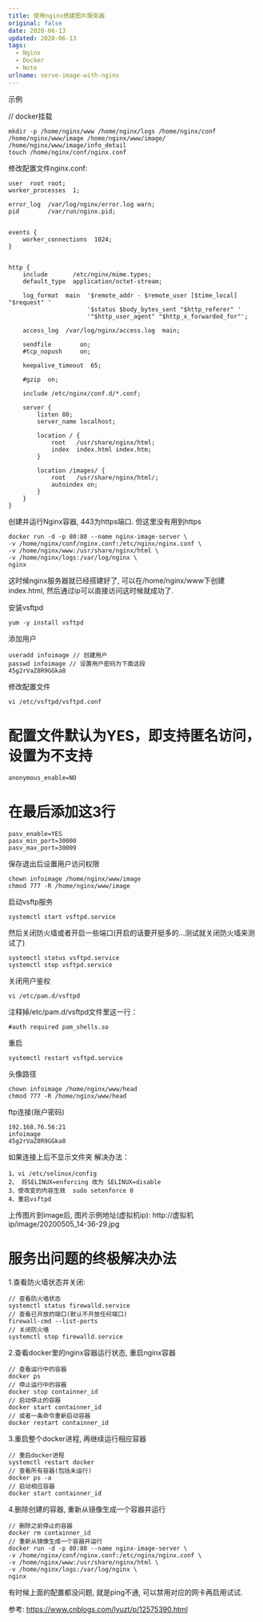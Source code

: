 ```yaml
---
title: 使用nginx搭建图片服务器
original: false
date: 2020-06-13
updated: 2020-06-13
tags: 
  - Nginx
  - Docker
  - Note
urlname: serve-image-with-nginx
---
```

示例
<!--more-->
// docker挂载
~~~
mkdir -p /home/nginx/www /home/nginx/logs /home/nginx/conf /home/nginx/www/image /home/nginx/www/image/ /home/nginx/www/image/info_detail
touch /home/nginx/conf/nginx.conf
~~~

修改配置文件nginx.conf: 
~~~
user  root root;
worker_processes  1;
 
error_log  /var/log/nginx/error.log warn;
pid        /var/run/nginx.pid;
 
 
events {
    worker_connections  1024;
}
 
 
http {
    include       /etc/nginx/mime.types;
    default_type  application/octet-stream;
 
    log_format  main  '$remote_addr - $remote_user [$time_local] "$request" '
                      '$status $body_bytes_sent "$http_referer" '
                      '"$http_user_agent" "$http_x_forwarded_for"';
 
    access_log  /var/log/nginx/access.log  main;
 
    sendfile        on;
    #tcp_nopush     on;
 
    keepalive_timeout  65;
 
    #gzip  on;
 
    include /etc/nginx/conf.d/*.conf;
 
    server {
        listen 80;
        server_name localhost;
        
        location / {
            root   /usr/share/nginx/html;
            index  index.html index.htm;
        }
        
        location /images/ {
            root   /usr/share/nginx/html/;
            autoindex on;
        }
    }
}        
~~~
创建并运行Nginx容器, 443为https端口. 但这里没有用到https 
~~~
docker run -d -p 80:80 --name nginx-image-server \
-v /home/nginx/conf/nginx.conf:/etc/nginx/nginx.conf \
-v /home/nginx/www:/usr/share/nginx/html \
-v /home/nginx/logs:/var/log/nginx \
nginx
~~~
这时候nginx服务器就已经搭建好了, 可以在/home/nginx/www下创建index.html, 然后通过ip可以直接访问这时候就成功了. 

安装vsftpd
~~~
yum -y install vsftpd
~~~

添加用户
~~~
useradd infoimage // 创建用户
passwd infoimage // 设置用户密码为下面这段
45g2rVaZ8R9GGka8
~~~

修改配置文件
~~~
vi /etc/vsftpd/vsftpd.conf
~~~

# 配置文件默认为YES，即支持匿名访问，设置为不支持
~~~
anonymous_enable=NO
~~~

# 在最后添加这3行
~~~
pasv_enable=YES
pasv_min_port=30000
pasv_max_port=30009
~~~

保存退出后设置用户访问权限
~~~
chown infoimage /home/nginx/www/image
chmod 777 -R /home/nginx/www/image
~~~

启动vsftp服务
~~~
systemctl start vsftpd.service
~~~

然后关闭防火墙或者开启一些端口(开启的话要开挺多的...测试就关闭防火墙来测试了)

~~~
systemctl status vsftpd.service
systemctl stop vsftpd.service
~~~

关闭用户鉴权
~~~
vi /etc/pam.d/vsftpd
~~~
注释掉/etc/pam.d/vsftpd文件里这一行：
~~~
#auth required pam_shells.so
~~~
重启
~~~
systemctl restart vsftpd.service
~~~

头像路径
~~~
chown infoimage /home/nginx/www/head
chmod 777 -R /home/nginx/www/head
~~~

ftp连接(账户密码)
~~~
192.168.76.56:21
infoimage
45g2rVaZ8R9GGka8
~~~

如果连接上后不显示文件夹
解决办法：
~~~
1、vi /etc/selinux/config
2、 将SELINUX=enforcing 改为 SELINUX=disable
3、使改变的内容生效  sudo setenforce 0
4、重启vsftpd
~~~

上传图片到image后, 图片示例地址(虚拟机ip): 
http://虚拟机ip/image/20200505_14-36-29.jpg

# 服务出问题的终极解决办法

1.查看防火墙状态并关闭: 
~~~
// 查看防火墙状态
systemctl status firewalld.service
// 查看已开放的端口(默认不开放任何端口)
firewall-cmd --list-ports
// 关闭防火墙
systemctl stop firewalld.service
~~~
2.查看docker里的nginx容器运行状态, 重启nginx容器
~~~
// 查看运行中的容器
docker ps
// 停止运行中的容器
docker stop containner_id
// 启动停止的容器
docker start containner_id
// 或者一条命令重新启动容器
docker restart containner_id
~~~
3.重启整个docker进程, 再继续运行相应容器
~~~
// 重启docker进程
systemctl restart docker
// 查看所有容器(包括未运行)
docker ps -a
// 启动相应容器
docker start containner_id
~~~
4.删除创建的容器, 重新从镜像生成一个容器并运行
~~~
// 删除之前停止的容器
docker rm containner_id
// 重新从镜像生成一个容器并运行
docker run -d -p 80:80 --name nginx-image-server \
-v /home/nginx/conf/nginx.conf:/etc/nginx/nginx.conf \
-v /home/nginx/www:/usr/share/nginx/html \
-v /home/nginx/logs:/var/log/nginx \
nginx
~~~

有时候上面的配置都没问题, 就是ping不通, 可以禁用对应的网卡再启用试试. 

参考: 
https://www.cnblogs.com/lyuzt/p/12575390.html
